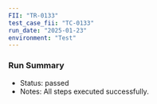 ```yaml
---
FII: "TR-0133"
test_case_fii: "TC-0133"
run_date: "2025-01-23"
environment: "Test"
---
```


### Run Summary
- Status: passed
- Notes: All steps executed successfully.